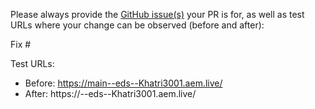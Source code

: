 Please always provide the [GitHub issue(s)](../issues) your PR is for, as well as test URLs where your change can be observed (before and after):

Fix #<gh-issue-id>

Test URLs:
- Before: https://main--eds--Khatri3001.aem.live/
- After: https://<branch>--eds--Khatri3001.aem.live/

